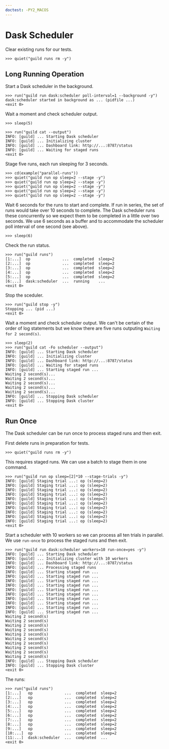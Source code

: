 ```yaml
---
doctest: -PY2_MACOS
---
```


# Dask Scheduler

Clear existing runs for our tests.

    >>> quiet("guild runs rm -y")

## Long Running Operation

Start a Dask scheduler in the background.

    >>> run("guild run dask:scheduler poll-interval=1 --background -y")
    dask:scheduler started in background as ... (pidfile ...)
    <exit 0>

Wait a moment and check scheduler output.

    >>> sleep(5)

    >>> run("guild cat --output")
    INFO: [guild] ... Starting Dask scheduler
    INFO: [guild] ... Initializing cluster
    INFO: [guild] ... Dashboard link: http://...:8787/status
    INFO: [guild] ... Waiting for staged runs
    <exit 0>

Stage five runs, each run sleeping for 3 seconds.

    >>> cd(example("parallel-runs"))
    >>> quiet("guild run op sleep=2 --stage -y")
    >>> quiet("guild run op sleep=2 --stage -y")
    >>> quiet("guild run op sleep=2 --stage -y")
    >>> quiet("guild run op sleep=2 --stage -y")
    >>> quiet("guild run op sleep=2 --stage -y")

Wait 6 seconds for the runs to start and complete. If run in series,
the set of runs would take over 10 seconds to complete. The Dask
scheduler runs these concurrently so we expect them to be completed in
a little over two seconds. We use 6 seconds as a buffer and to
accommodate the scheduler poll interval of one second (see above).

    >>> sleep(6)

Check the run status.

    >>> run("guild runs")
    [1:...]  op              ...  completed  sleep=2
    [2:...]  op              ...  completed  sleep=2
    [3:...]  op              ...  completed  sleep=2
    [4:...]  op              ...  completed  sleep=2
    [5:...]  op              ...  completed  sleep=2
    [6:...]  dask:scheduler  ...  running    ...
    <exit 0>

Stop the sceduler.

    >>> run("guild stop -y")
    Stopping ... (pid ...)
    <exit 0>

Wait a moment and check scheduler output. We can't be certain of the
order of log statements but we know there are five runs outputing
`Waiting for 2 second(s)`.

    >>> sleep(2)
    >>> run("guild cat -Fo scheduler --output")
    INFO: [guild] ... Starting Dask scheduler
    INFO: [guild] ... Initializing cluster
    INFO: [guild] ... Dashboard link: http://...:8787/status
    INFO: [guild] ... Waiting for staged runs
    INFO: [guild] ... Starting staged run ...
    Waiting 2 second(s)...
    Waiting 2 second(s)...
    Waiting 2 second(s)...
    Waiting 2 second(s)...
    Waiting 2 second(s)...
    INFO: [guild] ... Stopping Dask scheduler
    INFO: [guild] ... Stopping Dask cluster
    <exit 0>

## Run Once

The Dask scheduler can be run once to process staged runs and then
exit.

First delete runs in preparation for tests.

    >>> quiet("guild runs rm -y")

This requires staged runs. We can use a batch to stage them in one command.

    >>> run("guild run op sleep=[2]*10 --stage-trials -y")
    INFO: [guild] Staging trial ...: op (sleep=2)
    INFO: [guild] Staging trial ...: op (sleep=2)
    INFO: [guild] Staging trial ...: op (sleep=2)
    INFO: [guild] Staging trial ...: op (sleep=2)
    INFO: [guild] Staging trial ...: op (sleep=2)
    INFO: [guild] Staging trial ...: op (sleep=2)
    INFO: [guild] Staging trial ...: op (sleep=2)
    INFO: [guild] Staging trial ...: op (sleep=2)
    INFO: [guild] Staging trial ...: op (sleep=2)
    INFO: [guild] Staging trial ...: op (sleep=2)
    <exit 0>

Start a scheduler with 10 workers so we can process all ten trials in
parallel. We use `run-once` to process the staged runs and then exit.

    >>> run("guild run dask:scheduler workers=10 run-once=yes -y")
    INFO: [guild] ... Starting Dask scheduler
    INFO: [guild] ... Initializing cluster with 10 workers
    INFO: [guild] ... Dashboard link: http://...:8787/status
    INFO: [guild] ... Processing staged runs
    INFO: [guild] ... Starting staged run ...
    INFO: [guild] ... Starting staged run ...
    INFO: [guild] ... Starting staged run ...
    INFO: [guild] ... Starting staged run ...
    INFO: [guild] ... Starting staged run ...
    INFO: [guild] ... Starting staged run ...
    INFO: [guild] ... Starting staged run ...
    INFO: [guild] ... Starting staged run ...
    INFO: [guild] ... Starting staged run ...
    INFO: [guild] ... Starting staged run ...
    Waiting 2 second(s)
    Waiting 2 second(s)
    Waiting 2 second(s)
    Waiting 2 second(s)
    Waiting 2 second(s)
    Waiting 2 second(s)
    Waiting 2 second(s)
    Waiting 2 second(s)
    Waiting 2 second(s)
    Waiting 2 second(s)
    INFO: [guild] ... Stopping Dask scheduler
    INFO: [guild] ... Stopping Dask cluster
    <exit 0>

The runs:

    >>> run("guild runs")
    [1:...]   op              ...  completed  sleep=2
    [2:...]   op              ...  completed  sleep=2
    [3:...]   op              ...  completed  sleep=2
    [4:...]   op              ...  completed  sleep=2
    [5:...]   op              ...  completed  sleep=2
    [6:...]   op              ...  completed  sleep=2
    [7:...]   op              ...  completed  sleep=2
    [8:...]   op              ...  completed  sleep=2
    [9:...]   op              ...  completed  sleep=2
    [10:...]  op              ...  completed  sleep=2
    [11:...]  dask:scheduler  ...  completed  ...
    <exit 0>
